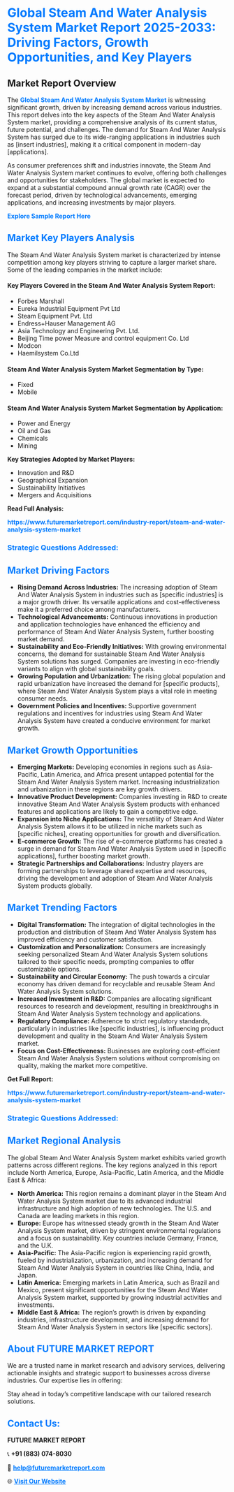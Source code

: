 <h1 style="color: #007BFF;">Global Steam And Water Analysis System Market Report 2025-2033: Driving Factors, Growth Opportunities, and Key Players</h1>

<section id="overview">
<h2>Market Report Overview</h2>
<p>The <a href="https://www.futuremarketreport.com/industry-report/steam-and-water-analysis-system-market" style="color: #007BFF; text-decoration: none;"><strong>Global Steam And Water Analysis System Market</strong></a> is witnessing significant growth, driven by increasing demand across various industries. This report delves into the key aspects of the Steam And Water Analysis System market, providing a comprehensive analysis of its current status, future potential, and challenges. The demand for Steam And Water Analysis System has surged due to its wide-ranging applications in industries such as [insert industries], making it a critical component in modern-day [applications].</p>
<p>As consumer preferences shift and industries innovate, the Steam And Water Analysis System market continues to evolve, offering both challenges and opportunities for stakeholders. The global market is expected to expand at a substantial compound annual growth rate (CAGR) over the forecast period, driven by technological advancements, emerging applications, and increasing investments by major players.</p>
</section>

<section id="overview">
<p><a href="https://www.futuremarketreport.com/request-sample/reportId=101785" style="color: #007BFF; text-decoration: none;"><strong>Explore Sample Report Here</strong></a></p>
</section>

<section id="key-players">
<h2 style="color: #007BFF;">Market Key Players Analysis</h2>
<p>The Steam And Water Analysis System market is characterized by intense competition among key players striving to capture a larger market share. Some of the leading companies in the market include:</p>
<h4>Key Players Covered in the Steam And Water Analysis System Report:</h4>
<ul><li>Forbes Marshall</li><li>Eureka Industrial Equipment Pvt Ltd</li><li>Steam Equipment Pvt. Ltd</li><li>Endress+Hauser Management AG</li><li>Asia Technology and Engineering Pvt. Ltd.</li><li>Beijing Time power Measure and control equipment Co. Ltd</li><li>Modcon</li><li>Haemilsystem Co.Ltd</li></ul>
<h4>Steam And Water Analysis System Market Segmentation by Type:</h4>
<ul><li>Fixed</li><li>Mobile</li></ul>

<h4>Steam And Water Analysis System Market Segmentation by Application:</h4>
<ul><li>Power and Energy</li><li>Oil and Gas</li><li>Chemicals</li><li>Mining</li></ul>
<p><strong>Key Strategies Adopted by Market Players:</strong></p>
<ul>
<li>Innovation and R&D</li>
<li>Geographical Expansion</li>
<li>Sustainability Initiatives</li>
<li>Mergers and Acquisitions</li>
</ul>
</section>

<section>
<p><strong>Read Full Analysis: </strong></p><a href="https://www.futuremarketreport.com/industry-report/steam-and-water-analysis-system-market" style="color: #007BFF; text-decoration: none;"><strong>https://www.futuremarketreport.com/industry-report/steam-and-water-analysis-system-market</strong></a>
<h3 style="color: #007BFF;">Strategic Questions Addressed:</h3>
</section>

<section id="driving-factors">
<h2 style="color: #007BFF;">Market Driving Factors</h2>
<ul>
<li><strong>Rising Demand Across Industries:</strong> The increasing adoption of Steam And Water Analysis System in industries such as [specific industries] is a major growth driver. Its versatile applications and cost-effectiveness make it a preferred choice among manufacturers.</li>
<li><strong>Technological Advancements:</strong> Continuous innovations in production and application technologies have enhanced the efficiency and performance of Steam And Water Analysis System, further boosting market demand.</li>
<li><strong>Sustainability and Eco-Friendly Initiatives:</strong> With growing environmental concerns, the demand for sustainable Steam And Water Analysis System solutions has surged. Companies are investing in eco-friendly variants to align with global sustainability goals.</li>
<li><strong>Growing Population and Urbanization:</strong> The rising global population and rapid urbanization have increased the demand for [specific products], where Steam And Water Analysis System plays a vital role in meeting consumer needs.</li>
<li><strong>Government Policies and Incentives:</strong> Supportive government regulations and incentives for industries using Steam And Water Analysis System have created a conducive environment for market growth.</li>
</ul>
</section>

<section id="growth-opportunities">
<h2 style="color: #007BFF;">Market Growth Opportunities</h2>
<ul>
<li><strong>Emerging Markets:</strong> Developing economies in regions such as Asia-Pacific, Latin America, and Africa present untapped potential for the Steam And Water Analysis System market. Increasing industrialization and urbanization in these regions are key growth drivers.</li>
<li><strong>Innovative Product Development:</strong> Companies investing in R&D to create innovative Steam And Water Analysis System products with enhanced features and applications are likely to gain a competitive edge.</li>
<li><strong>Expansion into Niche Applications:</strong> The versatility of Steam And Water Analysis System allows it to be utilized in niche markets such as [specific niches], creating opportunities for growth and diversification.</li>
<li><strong>E-commerce Growth:</strong> The rise of e-commerce platforms has created a surge in demand for Steam And Water Analysis System used in [specific applications], further boosting market growth.</li>
<li><strong>Strategic Partnerships and Collaborations:</strong> Industry players are forming partnerships to leverage shared expertise and resources, driving the development and adoption of Steam And Water Analysis System products globally.</li>
</ul>
</section>

<section id="trending-factors">
<h2 style="color: #007BFF;">Market Trending Factors</h2>
<ul>
<li><strong>Digital Transformation:</strong> The integration of digital technologies in the production and distribution of Steam And Water Analysis System has improved efficiency and customer satisfaction.</li>
<li><strong>Customization and Personalization:</strong> Consumers are increasingly seeking personalized Steam And Water Analysis System solutions tailored to their specific needs, prompting companies to offer customizable options.</li>
<li><strong>Sustainability and Circular Economy:</strong> The push towards a circular economy has driven demand for recyclable and reusable Steam And Water Analysis System solutions.</li>
<li><strong>Increased Investment in R&D:</strong> Companies are allocating significant resources to research and development, resulting in breakthroughs in Steam And Water Analysis System technology and applications.</li>
<li><strong>Regulatory Compliance:</strong> Adherence to strict regulatory standards, particularly in industries like [specific industries], is influencing product development and quality in the Steam And Water Analysis System market.</li>
<li><strong>Focus on Cost-Effectiveness:</strong> Businesses are exploring cost-efficient Steam And Water Analysis System solutions without compromising on quality, making the market more competitive.</li>
</ul>
</section>

<section>
<p><strong>Get Full Report: </strong></p><a href="https://www.futuremarketreport.com/industry-report/steam-and-water-analysis-system-market" style="color: #007BFF; text-decoration: none;"><strong>https://www.futuremarketreport.com/industry-report/steam-and-water-analysis-system-market</strong></a>
<h3 style="color: #007BFF;">Strategic Questions Addressed:</h3>
</section>


<section id="regional-analysis">
<h2 style="color: #007BFF;">Market Regional Analysis</h2>
<p>The global Steam And Water Analysis System market exhibits varied growth patterns across different regions. The key regions analyzed in this report include North America, Europe, Asia-Pacific, Latin America, and the Middle East & Africa:</p>
<ul>
<li><strong>North America:</strong> This region remains a dominant player in the Steam And Water Analysis System market due to its advanced industrial infrastructure and high adoption of new technologies. The U.S. and Canada are leading markets in this region.</li>
<li><strong>Europe:</strong> Europe has witnessed steady growth in the Steam And Water Analysis System market, driven by stringent environmental regulations and a focus on sustainability. Key countries include Germany, France, and the U.K.</li>
<li><strong>Asia-Pacific:</strong> The Asia-Pacific region is experiencing rapid growth, fueled by industrialization, urbanization, and increasing demand for Steam And Water Analysis System in countries like China, India, and Japan.</li>
<li><strong>Latin America:</strong> Emerging markets in Latin America, such as Brazil and Mexico, present significant opportunities for the Steam And Water Analysis System market, supported by growing industrial activities and investments.</li>
<li><strong>Middle East & Africa:</strong> The region’s growth is driven by expanding industries, infrastructure development, and increasing demand for Steam And Water Analysis System in sectors like [specific sectors].</li>
</ul>
</section>

<footer>
<h2 style="color: #007BFF;">About FUTURE MARKET REPORT</h2>
<p>We are a trusted name in market research and advisory services, delivering actionable insights and strategic support to businesses across diverse industries. Our expertise lies in offering:</p>

<p>Stay ahead in today’s competitive landscape with our tailored research solutions.</p>

<h2 style="color: #007BFF;">Contact Us:</h2>
<p><strong>FUTURE MARKET REPORT</strong></p>
<p>📞 <strong>+91 (883) 074-8030</strong></p>
<p>📧 <strong><a href="mailto:help@futuremarketreport.com" style="color: #007BFF;">help@futuremarketreport.com</a></strong></p>
<p>🌐 <strong><a href="https://www.futuremarketreport.com/" style="color: #007BFF;">Visit Our Website</a></strong></p>
</footer>